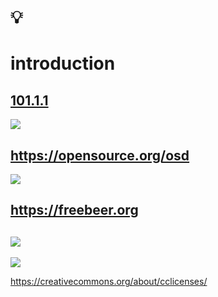 # 💡
# introduction

[101.1.1](https://github.com/digital-sustainability/module-eoss-ospo101/blob/main/module1/README.md#section-introducing-open-source)
--
[![](https://upload.wikimedia.org/wikipedia/commons/thumb/e/eb/Open_Source_Initiative.svg/366px-Open_Source_Initiative.svg.png)](https://commons.wikimedia.org/wiki/File:Opensource.svg)

https://opensource.org/osd
--
[![](https://upload.wikimedia.org/wikipedia/commons/7/77/Free_beer_3.0_label_german.svg)](https://commons.wikimedia.org/wiki/File:Free_beer_3.0_label_german.svg)

https://freebeer.org
--
[![](https://upload.wikimedia.org/wikipedia/commons/c/c7/121212_2_OpenSwissKnife.png)](https://commons.wikimedia.org/wiki/File:121212_2_OpenSwissKnife.png)
--
[![](https://upload.wikimedia.org/wikipedia/commons/thumb/e/ea/CC_License_Overview_Matrix.jpg/600px-CC_License_Overview_Matrix.jpg)](https://commons.wikimedia.org/wiki/File:CC_License_Overview_Matrix.jpg)

https://creativecommons.org/about/cclicenses/